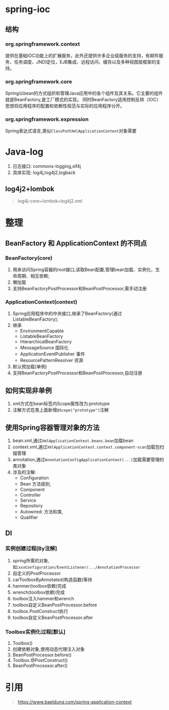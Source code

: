 
# spring-ioc

## 结构

### org.springframework.context
提供在基础IOC功能上的扩展服务，此外还提供许多企业级服务的支持，有邮件服务、任务调度、JNDI定位，EJB集成、远程访问、缓存以及多种视图层框架的支持。

### org.springframework.core
Spring以bean的方式组织和管理Java应用中的各个组件及其关系。它主要的组件就是BeanFactory,是工厂模式的实现。
同时BeanFactory适用控制反转（IOC） 思想将应用程序的配置和依赖性规范与实际的应用程序分开。

### org.springframework.expression
Spring表达式语言,类似`ClassPathXmlApplicationContext`对象需要

# Java-log

1. 日志接口: commons-logging,slf4j
2. 具体实现: log4j,log4j2,logback

## log4j2+lombok

> log4j-core+lombok+log4j2.xml

# 整理

## BeanFactory 和 ApplicationContext 的不同点

### BeanFactory(core)
1. 用来访问Spring容器的root接口,读取Bean配置,管理bean加载、实例化、生命周期、相互依赖;
2. 懒加载
3. 支持BeanFactoryPostProcessor和BeanPostProcessor,需手动注册

### ApplicationContext(context)
1. Spring应用程序中的中央接口,继承了BeanFactory(通过ListableBeanFactory);
2. 继承
   - EnvironmentCapable
   - ListableBeanFactory
   - HierarchicalBeanFactory
   - MessageSource 国际化
   - ApplicationEventPublisher 事件
   - ResourcePatternResolver 资源
3. 默认预加载(单例)
4. 支持BeanFactoryPostProcessor和BeanPostProcessor,自动注册

## 如何实现非单例
1. xml方式在bean标签内Scope属性改为:prototype
2. 注解方式在类上面新增`@Scope("prototype")`注解

## 使用Spring容器管理对象的方法
1. bean.xml,通过`XmlApplicationContext.beans.bean`加载bean
2. context.xml,通过`XmlApplicationContext.context.component-scan`加载包扫描管理
3. annotation,通过`AnnotationConfigApplicationContext(...)`加载需要管理的类对象
4. 涉及的注解:
   - Configuration
   - Bean 方法级别,
   - Component
   - Controller
   - Service
   - Repository
   - Autowired: 方法和类,
   - Qualifier

## DI
### 实例创建过程[By注解]
1. spring所需的对象,如:`xxxConfiguration/EventListener/.../AnnotationProcessor`
2. 自定义的PostProcessor
3. carToolboxByAnnotated(构造函数)等待
4. hammer(toolbox依赖)完成
5. wrench(toolbox依赖)完成
6. toolbox注入hammer和wrench
7. toolbox自定义BeanPostProcessor.before
8. toolbox.PostConstruct执行
9. toolbox自定义BeanPostProcessor.after

### Toolbox实例化过程[默认]
1. Toolbox()
2. 创建依赖对象,使用动态代理注入对象
3. BeanPostProcessor.before()
4. Toolbox.@PostConstruct()
5. BeanPostProcessor.after()

# 引用

> https://www.baeldung.com/spring-application-context